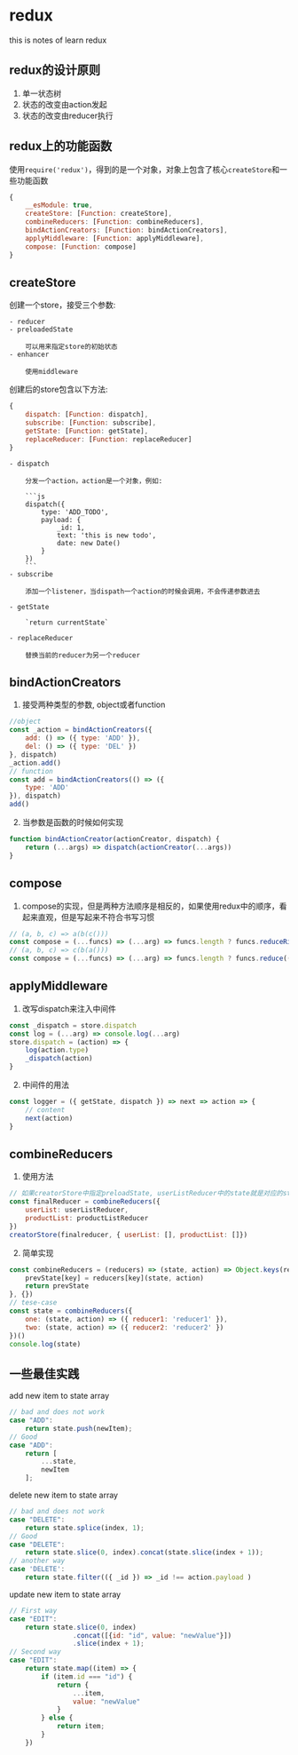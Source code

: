 # redux
this is notes of learn redux

## redux的设计原则

1. 单一状态树
2. 状态的改变由action发起
3. 状态的改变由reducer执行

## redux上的功能函数

使用`require('redux')`，得到的是一个对象，对象上包含了核心`createStore`和一些功能函数 
 
```js
{ 
    __esModule: true,
    createStore: [Function: createStore],
    combineReducers: [Function: combineReducers],
    bindActionCreators: [Function: bindActionCreators],
    applyMiddleware: [Function: applyMiddleware],
    compose: [Function: compose] 
}
```

## createStore

创建一个store，接受三个参数:

    - reducer
    - preloadedState

        可以用来指定store的初始状态
    - enhancer

        使用middleware

创建后的store包含以下方法:

```js
{ 
    dispatch: [Function: dispatch],
    subscribe: [Function: subscribe],
    getState: [Function: getState],
    replaceReducer: [Function: replaceReducer] 
}    
```

    - dispatch

        分发一个action，action是一个对象，例如:

        ```js
        dispatch({
            type: 'ADD_TODO',
            payload: {
                _id: 1,
                text: 'this is new todo',
                date: new Date()
            }
        })
        ```
    - subscribe

        添加一个listener，当dispath一个action的时候会调用，不会传递参数进去

    - getState

        `return currentState`

    - replaceReducer

        替换当前的reducer为另一个reducer

## bindActionCreators

1. 接受两种类型的参数, object或者function

```js
//object
const _action = bindActionCreators({
    add: () => ({ type: 'ADD' }),
    del: () => ({ type: 'DEL' })
}, dispatch)
_action.add()
// function 
const add = bindActionCreators(() => ({
    type: 'ADD'
}), dispatch)
add()
```

2. 当参数是函数的时候如何实现

```js
function bindActionCreator(actionCreator, dispatch) {
    return (...args) => dispatch(actionCreator(...args))
}        
```
    
## compose

1. compose的实现，但是两种方法顺序是相反的，如果使用redux中的顺序，看起来直观，但是写起来不符合书写习惯

```js
// (a, b, c) => a(b(c()))
const compose = (...funcs) => (...arg) => funcs.length ? funcs.reduceRight((compose, f) => f(compose), funcs.pop()(...arg)) : arg
// (a, b, c) => c(b(a()))
const compose = (...funcs) => (...arg) => funcs.length ? funcs.reduce((compose, f) => f(compose), funcs.shift()(...arg)) : arg
```

## applyMiddleware

1. 改写dispatch来注入中间件

```js
const _dispatch = store.dispatch
const log = (...arg) => console.log(...arg)
store.dispatch = (action) => {
    log(action.type)
    _dispatch(action)
}
```

2. 中间件的用法

```js
const logger = ({ getState, dispatch }) => next => action => {
    // content
    next(action)
}
```

## combineReducers

1. 使用方法

```js
// 如果creatorStore中指定preloadState, userListReducer中的state就是对应的state
const finalReducer = combineReducers({
    userList: userListReducer,
    productList: productListReducer
})        
creatorStore(finalreducer, { userList: [], productList: []})
```

2. 简单实现

```js
const combineReducers = (reducers) => (state, action) => Object.keys(reducers).reduce((prevState, key) => {
    prevState[key] = reducers[key](state, action)
    return prevState
}, {})
// tese-case
const state = combineReducers({
    one: (state, action) => ({ reducer1: 'reducer1' }),
    two: (state, action) => ({ reducer2: 'reducer2' })
})()
console.log(state)                 
```

## 一些最佳实践

add new item to state array

```js
// bad and does not work
case "ADD":
    return state.push(newItem);
// Good
case "ADD":
    return [
        ...state,
        newItem
    ];
```

delete new item to state array

```js
// bad and does not work
case "DELETE":
    return state.splice(index, 1);
// Good
case "DELETE":
    return state.slice(0, index).concat(state.slice(index + 1));
// another way
case 'DELETE':
    return state.filter(({ _id }) => _id !== action.payload )
```

update new item to state array

```js
// First way
case "EDIT":
    return state.slice(0, index)
                .concat([{id: "id", value: "newValue"}])
                .slice(index + 1);
// Second way
case "EDIT":
    return state.map((item) => {
        if (item.id === "id") {
            return {
                ...item, 
                value: "newValue"
            }
        } else {
            return item;
        }
    })    
```